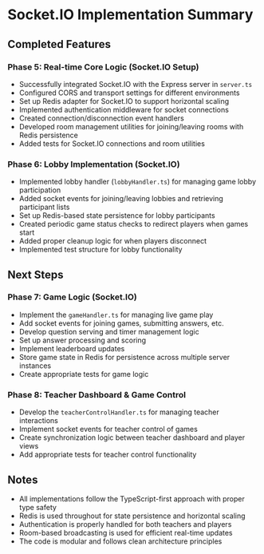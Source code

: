 # Socket.IO Implementation Summary 

## Completed Features

### Phase 5: Real-time Core Logic (Socket.IO Setup)
- Successfully integrated Socket.IO with the Express server in `server.ts`
- Configured CORS and transport settings for different environments
- Set up Redis adapter for Socket.IO to support horizontal scaling
- Implemented authentication middleware for socket connections
- Created connection/disconnection event handlers
- Developed room management utilities for joining/leaving rooms with Redis persistence
- Added tests for Socket.IO connections and room utilities

### Phase 6: Lobby Implementation (Socket.IO)
- Implemented lobby handler (`lobbyHandler.ts`) for managing game lobby participation
- Added socket events for joining/leaving lobbies and retrieving participant lists
- Set up Redis-based state persistence for lobby participants
- Created periodic game status checks to redirect players when games start
- Added proper cleanup logic for when players disconnect
- Implemented test structure for lobby functionality

## Next Steps

### Phase 7: Game Logic (Socket.IO)
- Implement the `gameHandler.ts` for managing live game play
- Add socket events for joining games, submitting answers, etc.
- Develop question serving and timer management logic
- Set up answer processing and scoring
- Implement leaderboard updates
- Store game state in Redis for persistence across multiple server instances
- Create appropriate tests for game logic

### Phase 8: Teacher Dashboard & Game Control
- Develop the `teacherControlHandler.ts` for managing teacher interactions
- Implement socket events for teacher control of games
- Create synchronization logic between teacher dashboard and player views
- Add appropriate tests for teacher control functionality

## Notes
- All implementations follow the TypeScript-first approach with proper type safety
- Redis is used throughout for state persistence and horizontal scaling
- Authentication is properly handled for both teachers and players
- Room-based broadcasting is used for efficient real-time updates
- The code is modular and follows clean architecture principles
